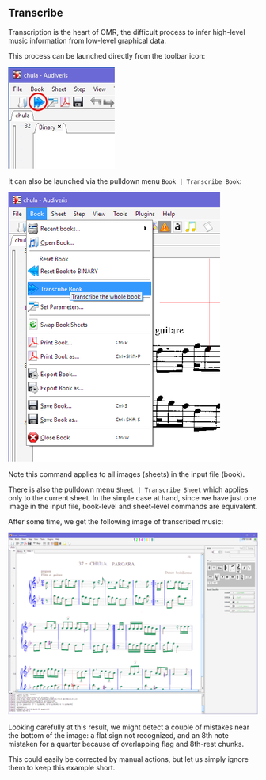 ## Transcribe

Transcription is the heart of OMR, the difficult process to infer high-level music information
from low-level graphical data.

This process can be launched directly from the toolbar icon:

![](../assets/transcribe_button.png)

It can also be launched via the pulldown menu `Book | Transcribe Book`:

![](../assets/transcribe.png)

Note this command applies to all images (sheets) in the input file (book).

There is also the pulldown menu `Sheet | Transcribe Sheet` which applies only to the current sheet.
In the simple case at hand, since we have just one image in the input file, book-level and
sheet-level commands are equivalent.

After some time, we get the following image of transcribed music:

![](../assets/chula_transcribed.png)

Looking carefully at this result, we might detect a couple of mistakes near the bottom of the image:
a flat sign not recognized, and an 8th note mistaken for a quarter because of overlapping flag
and 8th-rest chunks.

This could easily be corrected by manual actions, but let us simply ignore them to keep this
example short.

